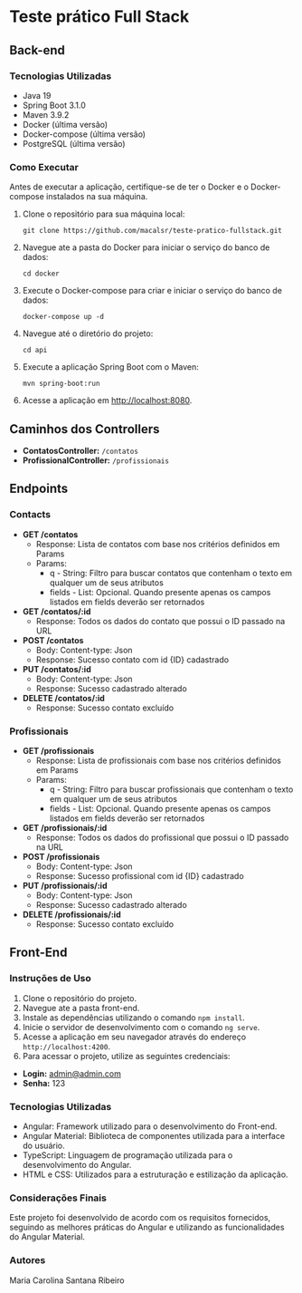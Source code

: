 # Teste prático Full Stack

## Back-end
### Tecnologias Utilizadas

- Java 19
- Spring Boot 3.1.0
- Maven 3.9.2
- Docker (última versão)
- Docker-compose (última versão)
- PostgreSQL (última versão)

### Como Executar

Antes de executar a aplicação, certifique-se de ter o Docker e o Docker-compose instalados na sua máquina.

1. Clone o repositório para sua máquina local:

    ```
    git clone https://github.com/macalsr/teste-pratico-fullstack.git
    ```

2. Navegue ate a pasta do Docker para iniciar o serviço do banco de dados:

    ```
    cd docker
    ```
3. Execute o Docker-compose para criar e iniciar o serviço do banco de dados:

    ```
    docker-compose up -d
    ```

4. Navegue até o diretório do projeto:

    ```
    cd api
    ```

5. Execute a aplicação Spring Boot com o Maven:

    ```
    mvn spring-boot:run
    ```

6. Acesse a aplicação em [http://localhost:8080](http://localhost:8080).

## Caminhos dos Controllers

- **ContatosController:** `/contatos`
- **ProfissionalController:** `/profissionais`

## Endpoints

### Contacts

- **GET /contatos**
    - Response: Lista de contatos com base nos critérios definidos em Params
    - Params:
        - q - String: Filtro para buscar contatos que contenham o texto em qualquer um de seus atributos
        - fields - List<String>: Opcional. Quando presente apenas os campos listados em fields deverão ser retornados
- **GET /contatos/:id**
    - Response: Todos os dados do contato que possui o ID passado na URL
- **POST /contatos**
    - Body: Content-type: Json
    - Response: Sucesso contato com id {ID} cadastrado
- **PUT /contatos/:id**
    - Body: Content-type: Json
    - Response: Sucesso cadastrado alterado
- **DELETE /contatos/:id**
    - Response: Sucesso contato excluído

### Profissionais

- **GET /profissionais**
    - Response: Lista de profissionais com base nos critérios definidos em Params
    - Params:
        - q - String: Filtro para buscar profissionais que contenham o texto em qualquer um de seus atributos
        - fields - List<String>: Opcional. Quando presente apenas os campos listados em fields deverão ser retornados
- **GET /profissionais/:id**
    - Response: Todos os dados do profissional que possui o ID passado na URL
- **POST /profissionais**
    - Body: Content-type: Json
    - Response: Sucesso profissional com id {ID} cadastrado
- **PUT /profissionais/:id**
    - Body: Content-type: Json
    - Response: Sucesso cadastrado alterado
- **DELETE /profissionais/:id**
    - Response: Sucesso contato excluído

## Front-End

### Instruções de Uso

1. Clone o repositório do projeto.
2. Navegue ate a pasta front-end.
3. Instale as dependências utilizando o comando `npm install`.
4. Inicie o servidor de desenvolvimento com o comando `ng serve`.
5. Acesse a aplicação em seu navegador através do endereço `http://localhost:4200`.
6. Para acessar o projeto, utilize as seguintes credenciais:

- **Login:** admin@admin.com
- **Senha:** 123

### Tecnologias Utilizadas

- Angular: Framework utilizado para o desenvolvimento do Front-end.
- Angular Material: Biblioteca de componentes utilizada para a interface do usuário.
- TypeScript: Linguagem de programação utilizada para o desenvolvimento do Angular.
- HTML e CSS: Utilizados para a estruturação e estilização da aplicação.

### Considerações Finais

Este projeto foi desenvolvido de acordo com os requisitos fornecidos, seguindo as melhores práticas do Angular e utilizando as funcionalidades do Angular Material.

### Autores

Maria Carolina Santana Ribeiro

